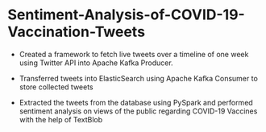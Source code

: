 # Sentiment-Analysis-of-COVID-19-Vaccination-Tweets

- Created a framework to fetch live tweets over a timeline of one week using Twitter API into Apache Kafka Producer.

- Transferred tweets into ElasticSearch using Apache Kafka Consumer to store collected tweets

- Extracted the tweets from the database using PySpark and performed sentiment analysis on views of the public regarding COVID-19 Vaccines with the help of TextBlob
